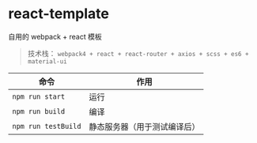# react-template
自用的 webpack + react 模板

>技术栈： `webpack4 + react + react-router + axios + scss + es6 + material-ui`

命令|作用
-|-
`npm run start`|运行
`npm run build`|编译
`npm run testBuild`|静态服务器（用于测试编译后）
